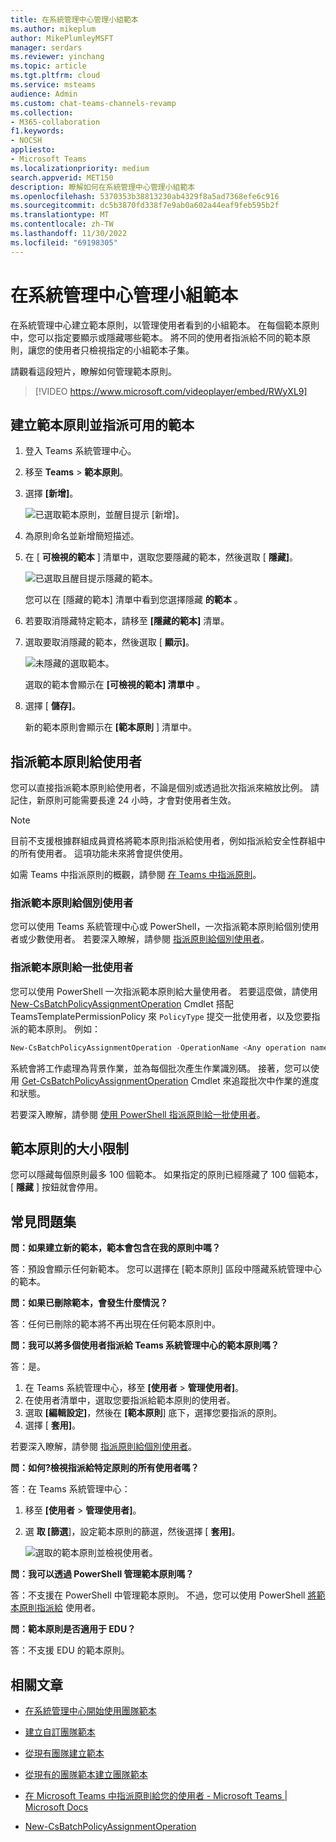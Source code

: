 ```yaml
---
title: 在系統管理中心管理小組範本
ms.author: mikeplum
author: MikePlumleyMSFT
manager: serdars
ms.reviewer: yinchang
ms.topic: article
ms.tgt.pltfrm: cloud
ms.service: msteams
audience: Admin
ms.custom: chat-teams-channels-revamp
ms.collection:
- M365-collaboration
f1.keywords:
- NOCSH
appliesto:
- Microsoft Teams
ms.localizationpriority: medium
search.appverid: MET150
description: 瞭解如何在系統管理中心管理小組範本
ms.openlocfilehash: 5370353b38813230ab4329f8a5ad7368efe6c916
ms.sourcegitcommit: dc5b3870fd338f7e9ab0a602a44eaf9feb595b2f
ms.translationtype: MT
ms.contentlocale: zh-TW
ms.lasthandoff: 11/30/2022
ms.locfileid: "69198305"
---
```

# <a name="manage-team-templates-in-the-admin-center"></a>在系統管理中心管理小組範本

在系統管理中心建立範本原則，以管理使用者看到的小組範本。 在每個範本原則中，您可以指定要顯示或隱藏哪些範本。
將不同的使用者指派給不同的範本原則，讓您的使用者只檢視指定的小組範本子集。

請觀看這段短片，瞭解如何管理範本原則。

> [!VIDEO https://www.microsoft.com/videoplayer/embed/RWyXL9]

## <a name="create-templates-policies-and-assign-available-templates"></a>建立範本原則並指派可用的範本

1. 登入 Teams 系統管理中心。

2. 移至 **Teams**  >  **範本原則**。

3. 選擇 **[新增]**。

    ![已選取範本原則，並醒目提示 [新增]。](media/template-policies-1.png)

1. 為原則命名並新增簡短描述。

2. 在 [ **可檢視的範本** ] 清單中，選取您要隱藏的範本，然後選取 [ **隱藏]**。

    ![已選取且醒目提示隱藏的範本。](media/template-policies-2.png)

    您可以在 [隱藏的範本] 清單中看到您選擇隱藏 **的範本** 。

1. 若要取消隱藏特定範本，請移至 **[隱藏的範本]** 清單。

2. 選取要取消隱藏的範本，然後選取 [ **顯示]**。

   ![未隱藏的選取範本。](media/template-policies-3.png)

   選取的範本會顯示在 **[可檢視的範本] 清單中** 。
3. 選擇 [ **儲存]**。

   新的範本原則會顯示在 **[範本原則** ] 清單中。

## <a name="assign-templates-policies-to-users"></a>指派範本原則給使用者

您可以直接指派範本原則給使用者，不論是個別或透過批次指派來縮放比例。 請記住，新原則可能需要長達 24 小時，才會對使用者生效。

> [!Note]
> 目前不支援根據群組成員資格將範本原則指派給使用者，例如指派給安全性群組中的所有使用者。 這項功能未來將會提供使用。

如需 Teams 中指派原則的概觀，請參閱 [在 Teams 中指派原則](policy-assignment-overview.md)。

### <a name="assign-a-templates-policy-to-individual-users"></a>指派範本原則給個別使用者

您可以使用 Teams 系統管理中心或 PowerShell，一次指派範本原則給個別使用者或少數使用者。 若要深入瞭解，請參閱 [指派原則給個別使用者](assign-policies-users-and-groups.md#assign-a-policy-to-individual-users)。

### <a name="assign-a-templates-policy-to-a-batch-of-users"></a>指派範本原則給一批使用者

您可以使用 PowerShell 一次指派範本原則給大量使用者。 若要這麼做，請使用 [New-CsBatchPolicyAssignmentOperation](/powershell/module/teams/new-csbatchpolicyassignmentoperation) Cmdlet 搭配 TeamsTemplatePermissionPolicy 來 ```PolicyType``` 提交一批使用者，以及您要指派的範本原則。 例如：

```powershell
New-CsBatchPolicyAssignmentOperation -OperationName <Any operation name> -PolicyType TeamsTemplatePermissionPolicy -PolicyName <policy name> -Identity <users identity | list of user identities>
```

系統會將工作處理為背景作業，並為每個批次產生作業識別碼。 接著，您可以使用 [Get-CsBatchPolicyAssignmentOperation](/powershell/module/teams/get-csbatchpolicyassignmentoperation) Cmdlet 來追蹤批次中作業的進度和狀態。

若要深入瞭解，請參閱 [使用 PowerShell 指派原則給一批使用者](assign-policies-users-and-groups.md#use-powershell-method)。

## <a name="size-limits-for-templates-policies"></a>範本原則的大小限制

您可以隱藏每個原則最多 100 個範本。 如果指定的原則已經隱藏了 100 個範本，[ **隱藏** ] 按鈕就會停用。

## <a name="frequently-asked-questions"></a>常見問題集

**問：如果建立新的範本，範本會包含在我的原則中嗎？**

答：預設會顯示任何新範本。 您可以選擇在 [範本原則] 區段中隱藏系統管理中心的範本。

**問：如果已刪除範本，會發生什麼情況？**

答：任何已刪除的範本將不再出現在任何範本原則中。

**問：我可以將多個使用者指派給 Teams 系統管理中心的範本原則嗎？**

答：是。

1. 在 Teams 系統管理中心，移至 **[使用者**  >  **管理使用者]**。
1. 在使用者清單中，選取您要指派給範本原則的使用者。
1. 選取 **[編輯設定]**，然後在 **[範本原則**] 底下，選擇您要指派的原則。
1. 選擇 [ **套用]**。

若要深入瞭解，請參閱 [指派原則給個別使用者](assign-policies-users-and-groups.md#assign-a-policy-to-individual-users)。

**問：如何?檢視指派給特定原則的所有使用者嗎？**

答：在 Teams 系統管理中心：

1. 移至 **[使用者**  >  **管理使用者]**。
2. 選 **取 [篩選**]，設定範本原則的篩選，然後選擇 [ **套用]**。

    ![選取的範本原則並檢視使用者。](media/template-policies-5.png)

**問：我可以透過 PowerShell 管理範本原則嗎？**

答：不支援在 PowerShell 中管理範本原則。 不過，您可以使用 PowerShell [將範本原則指派給](#assign-templates-policies-to-users) 使用者。

**問：範本原則是否適用于 EDU？**

答：不支援 EDU 的範本原則。

## <a name="related-articles"></a>相關文章

- [在系統管理中心開始使用團隊範本](./get-started-with-teams-templates-in-the-admin-console.md)

- [建立自訂團隊範本](./create-a-team-template.md)

- [從現有團隊建立範本](./create-template-from-existing-team.md)

- [從現有的團隊範本建立團隊範本](./create-template-from-existing-template.md)

- [在 Microsoft Teams 中指派原則給您的使用者 - Microsoft Teams \| Microsoft Docs](./policy-assignment-overview.md)

- [New-CsBatchPolicyAssignmentOperation](/powershell/module/teams/new-csbatchpolicyassignmentoperation)

